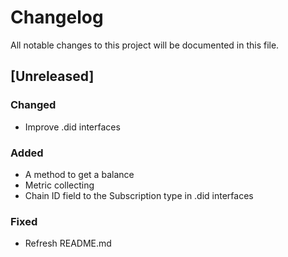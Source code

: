# Changelog
All notable changes to this project will be documented in this file.

## [Unreleased]

### Changed
- Improve .did interfaces

### Added
- A method to get a balance
- Metric collecting
- Chain ID field to the Subscription type in .did interfaces

### Fixed
- Refresh README.md
